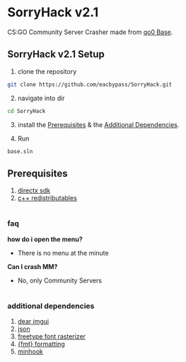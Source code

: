 # SorryHack v2.1

CS:GO Community Server Crasher made from [qo0 Base](https://github.com/rollraw/qo0-base/).

## SorryHack v2.1 Setup

1. clone the repository

```bash
git clone https://github.com/eacbypass/SorryHack.git
```

2. navigate into dir 

```bash
cd SorryHack
```

3. install the [Prerequisites](https://github.com/eacbypass/SorryHack#prerequisites) & the [Additional Dependencies](https://github.com/eacbypass/SorryHack#additional-dependencies).

4. Run

```bash
base.sln
```

## Prerequisites
1. [directx sdk](https://www.microsoft.com/en-us/download/details.aspx?id=6812)
2. [c++ redistributables](https://support.microsoft.com/en-us/help/2977003/the-latest-supported-visual-c-downloads)

#

### faq
**how do i open the menu?**
- There is no menu at the minute

**Can I crash MM?**
- No, only Community Servers

#

### additional dependencies
1. [dear imgui](https://github.com/ocornut/imgui/)
2. [json](https://github.com/nlohmann/json/)
3. [freetype font rasterizer](https://www.freetype.org/)
4. [{fmt} formatting](https://github.com/fmtlib/fmt/)
5. [minhook](https://github.com/TsudaKageyu/minhook/)
